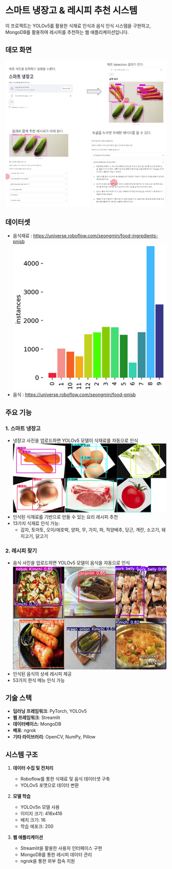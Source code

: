 # 스마트 냉장고 & 레시피 추천 시스템

이 프로젝트는 YOLOv5를 활용한 식재료 인식과 음식 인식 시스템을 구현하고, MongoDB를 활용하여 레시피를 추천하는 웹 애플리케이션입니다.

## 데모 화면
![웹 데모](assets/demo1.png)
![웹 데모](assets/demo2.png)

## 데이터셋
* 음식재료 : https://universe.roboflow.com/seongmin/food-ingredients-pnisb
![재료 데이터셋 분포](assets/data1.png)
* 음식 : https://universe.roboflow.com/seongmin/food-pnisb

## 주요 기능

### 1. 스마트 냉장고
- 냉장고 사진을 업로드하면 YOLOv5 모델이 식재료를 자동으로 인식
![식재료 인식 예시](assets/food_ingredients_model_output.png)
- 인식된 식재료를 기반으로 만들 수 있는 요리 레시피 추천
- 13가지 식재료 인식 가능:
  - 감자, 토마토, 오이/애호박, 양파, 무, 가지, 파, 적양배추, 당근, 계란, 소고기, 돼지고기, 닭고기

### 2. 레시피 찾기
- 음식 사진을 업로드하면 YOLOv5 모델이 음식을 자동으로 인식
![음식 인식 예시](assets/food_model_output.png)
- 인식된 음식의 상세 레시피 제공
- 53가지 한식 메뉴 인식 가능

## 기술 스택

- **딥러닝 프레임워크**: PyTorch, YOLOv5
- **웹 프레임워크**: Streamlit
- **데이터베이스**: MongoDB
- **배포**: ngrok
- **기타 라이브러리**: OpenCV, NumPy, Pillow

## 시스템 구조

1. **데이터 수집 및 전처리**
   - Roboflow를 통한 식재료 및 음식 데이터셋 구축
   - YOLOv5 포맷으로 데이터 변환

2. **모델 학습**
   - YOLOv5n 모델 사용
   - 이미지 크기: 416x416
   - 배치 크기: 16
   - 학습 에포크: 200

3. **웹 애플리케이션**
   - Streamlit을 활용한 사용자 인터페이스 구현
   - MongoDB를 통한 레시피 데이터 관리
   - ngrok을 통한 외부 접속 지원

